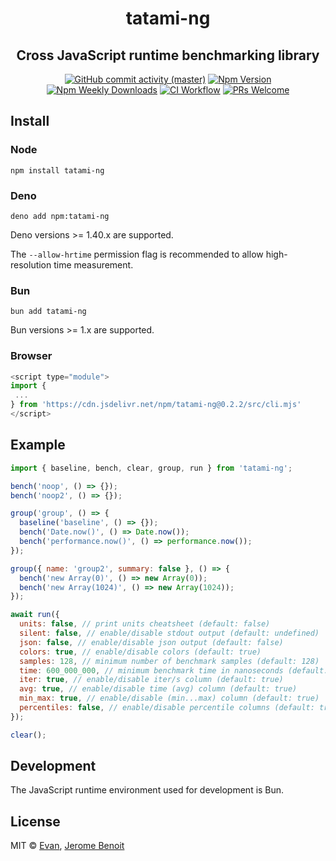 <h1 align=center>tatami-ng</h1>

<h2 align=center>Cross JavaScript runtime benchmarking library</h2>

<div align="center">

[![GitHub commit activity (master)](https://img.shields.io/github/commit-activity/m/poolifier/tatami-ng/master?color=brightgreen&logo=github)](https://github.com/poolifier/tatami-ng/graphs/commit-activity)
[![Npm Version](https://badgen.net/npm/v/tatami-ng?icon=npm)](https://www.npmjs.com/package/tatami-ng)
[![Npm Weekly Downloads](https://badgen.net/npm/dw/tatami-ng?icon=npm)](https://www.npmjs.com/package/tatami-ng)
[![CI Workflow](https://github.com/poolifier/tatami-ng/actions/workflows/ci.yml/badge.svg)](https://github.com/poolifier/tatami-ng/actions/workflows/ci.yml)
[![PRs Welcome](https://badgen.net/static/PRs/welcome/green)](https://makeapullrequest.com)

<!-- [![No Dependencies](<https://badgen.net/static/dependencies/no dependencies/green>)](<https://badgen.net/static/dependencies/no dependencies/green>) -->

</div>

## Install

### Node

```shell
npm install tatami-ng
```

### Deno

```shell
deno add npm:tatami-ng
```

Deno versions >= 1.40.x are supported.

The `--allow-hrtime` permission flag is recommended to allow high-resolution
time measurement.

### Bun

```shell
bun add tatami-ng
```

Bun versions >= 1.x are supported.

### Browser

```js
<script type="module">
import {
 ...
} from 'https://cdn.jsdelivr.net/npm/tatami-ng@0.2.2/src/cli.mjs'
</script>
```

## Example

```js
import { baseline, bench, clear, group, run } from 'tatami-ng';

bench('noop', () => {});
bench('noop2', () => {});

group('group', () => {
  baseline('baseline', () => {});
  bench('Date.now()', () => Date.now());
  bench('performance.now()', () => performance.now());
});

group({ name: 'group2', summary: false }, () => {
  bench('new Array(0)', () => new Array(0));
  bench('new Array(1024)', () => new Array(1024));
});

await run({
  units: false, // print units cheatsheet (default: false)
  silent: false, // enable/disable stdout output (default: undefined)
  json: false, // enable/disable json output (default: false)
  colors: true, // enable/disable colors (default: true)
  samples: 128, // minimum number of benchmark samples (default: 128)
  time: 600_000_000, // minimum benchmark time in nanoseconds (default: 600_000_000)
  iter: true, // enable/disable iter/s column (default: true)
  avg: true, // enable/disable time (avg) column (default: true)
  min_max: true, // enable/disable (min...max) column (default: true)
  percentiles: false, // enable/disable percentile columns (default: true)
});

clear();
```

## Development

The JavaScript runtime environment used for development is Bun.

## License

MIT © [Evan](https://github.com/evanwashere),
[Jerome Benoit](https://github.com/jerome-benoit)
